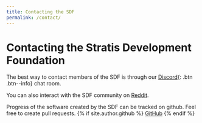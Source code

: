 ```yaml
---
title: Contacting the SDF
permalink: /contact/
---
```

# Contacting the Stratis Development Foundation

The best way to contact members of the SDF is through our [Discord](/discord/){: .btn .btn--info}
chat room.

You can also interact with the SDF community on [Reddit](/reddit/).

Progress of the software created by the SDF can be tracked on github. Feel free to create pull requests.
{% if site.author.github %}
<a href="https://github.com/{{ site.author.github }}"><i class="fab fa-fw fa-github" aria-hidden="true"></i> GitHub</a>
{% endif %}
